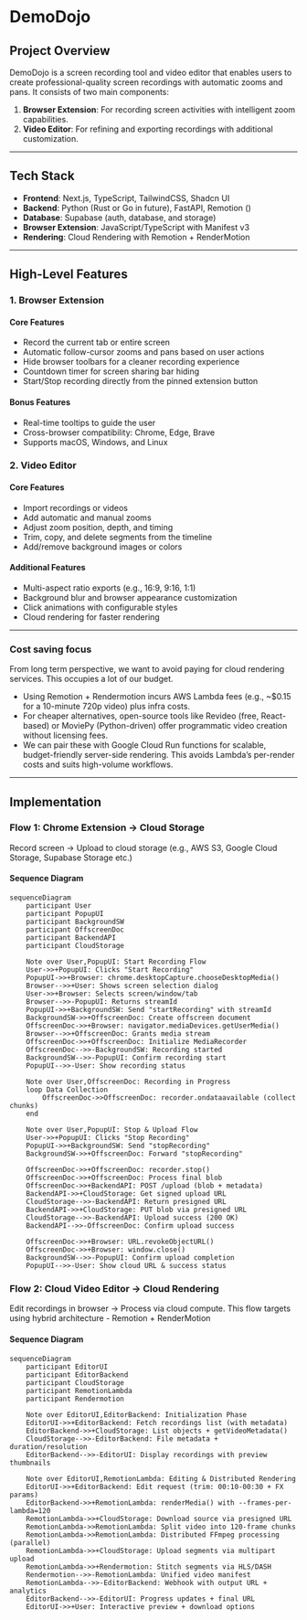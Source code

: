 # DemoDojo

## Project Overview
DemoDojo is a  screen recording tool and video editor that enables users to create professional-quality screen recordings with automatic zooms and pans. It consists of two main components:
1. **Browser Extension**: For recording screen activities with intelligent zoom capabilities.
2. **Video Editor**: For refining and exporting recordings with additional customization.

---

## Tech Stack
- **Frontend**: Next.js, TypeScript, TailwindCSS, Shadcn UI
- **Backend**: Python (Rust or Go in future), FastAPI, Remotion ()
- **Database**: Supabase (auth, database, and storage)
- **Browser Extension**: JavaScript/TypeScript with Manifest v3
- **Rendering**: Cloud Rendering with Remotion + RenderMotion

---

## High-Level Features

### 1. Browser Extension
#### Core Features
- Record the current tab or entire screen
- Automatic follow-cursor zooms and pans based on user actions
- Hide browser toolbars for a cleaner recording experience
- Countdown timer for screen sharing bar hiding
- Start/Stop recording directly from the pinned extension button

#### Bonus Features
- Real-time tooltips to guide the user
- Cross-browser compatibility: Chrome, Edge, Brave
- Supports macOS, Windows, and Linux

### 2. Video Editor
#### Core Features
- Import recordings or videos
- Add automatic and manual zooms
- Adjust zoom position, depth, and timing
- Trim, copy, and delete segments from the timeline
- Add/remove background images or colors

#### Additional Features
- Multi-aspect ratio exports (e.g., 16:9, 9:16, 1:1)
- Background blur and browser appearance customization
- Click animations with configurable styles
- Cloud rendering for faster rendering

---

### Cost saving focus
From long term perspective, we want to avoid paying for cloud rendering services. This occupies a lot of our budget.
- Using Remotion + Rendermotion incurs AWS Lambda fees (e.g., ~$0.15 for a 10-minute 720p video) plus infra costs. 
- For cheaper alternatives, open-source tools like Revideo (free, React-based) or MoviePy (Python-driven) offer programmatic video creation without licensing fees.
- We can pair these with Google Cloud Run functions for scalable, budget-friendly server-side rendering. This avoids Lambda’s per-render costs and suits high-volume workflows.

---

## Implementation

### Flow 1: Chrome Extension → Cloud Storage
Record screen → Upload to cloud storage (e.g., AWS S3, Google Cloud Storage, Supabase Storage etc.)

#### Sequence Diagram

```mermaid
sequenceDiagram
    participant User
    participant PopupUI
    participant BackgroundSW
    participant OffscreenDoc
    participant BackendAPI
    participant CloudStorage

    Note over User,PopupUI: Start Recording Flow
    User->>+PopupUI: Clicks "Start Recording"
    PopupUI->>+Browser: chrome.desktopCapture.chooseDesktopMedia()
    Browser-->>+User: Shows screen selection dialog
    User->>+Browser: Selects screen/window/tab
    Browser-->>-PopupUI: Returns streamId
    PopupUI->>+BackgroundSW: Send "startRecording" with streamId
    BackgroundSW->>+OffscreenDoc: Create offscreen document
    OffscreenDoc->>+Browser: navigator.mediaDevices.getUserMedia()
    Browser-->>+OffscreenDoc: Grants media stream
    OffscreenDoc->>+OffscreenDoc: Initialize MediaRecorder
    OffscreenDoc-->>-BackgroundSW: Recording started
    BackgroundSW-->>-PopupUI: Confirm recording start
    PopupUI-->>-User: Show recording status

    Note over User,OffscreenDoc: Recording in Progress
    loop Data Collection
        OffscreenDoc->>OffscreenDoc: recorder.ondataavailable (collect chunks)
    end

    Note over User,PopupUI: Stop & Upload Flow
    User->>+PopupUI: Clicks "Stop Recording"
    PopupUI->>+BackgroundSW: Send "stopRecording"
    BackgroundSW->>+OffscreenDoc: Forward "stopRecording"
    
    OffscreenDoc->>+OffscreenDoc: recorder.stop()
    OffscreenDoc->>+OffscreenDoc: Process final blob
    OffscreenDoc->>+BackendAPI: POST /upload (blob + metadata)
    BackendAPI->>+CloudStorage: Get signed upload URL
    CloudStorage-->>-BackendAPI: Return presigned URL
    BackendAPI->>+CloudStorage: PUT blob via presigned URL
    CloudStorage-->>-BackendAPI: Upload success (200 OK)
    BackendAPI-->>-OffscreenDoc: Confirm upload success
    
    OffscreenDoc->>+Browser: URL.revokeObjectURL()
    OffscreenDoc->>+Browser: window.close()
    BackgroundSW-->>-PopupUI: Confirm upload completion
    PopupUI-->>-User: Show cloud URL & success status
```

### Flow 2: Cloud Video Editor → Cloud Rendering
Edit recordings in browser → Process via cloud compute. This flow targets using hybrid architecture - Remotion + RenderMotion

#### Sequence Diagram

```mermaid
sequenceDiagram
    participant EditorUI
    participant EditorBackend
    participant CloudStorage
    participant RemotionLambda
    participant Rendermotion

    Note over EditorUI,EditorBackend: Initialization Phase
    EditorUI->>+EditorBackend: Fetch recordings list (with metadata)
    EditorBackend->>+CloudStorage: List objects + getVideoMetadata()
    CloudStorage-->>-EditorBackend: File metadata + duration/resolution
    EditorBackend-->>-EditorUI: Display recordings with preview thumbnails

    Note over EditorUI,RemotionLambda: Editing & Distributed Rendering
    EditorUI->>+EditorBackend: Edit request (trim: 00:10-00:30 + FX params)
    EditorBackend->>+RemotionLambda: renderMedia() with --frames-per-lambda=120
    RemotionLambda->>+CloudStorage: Download source via presigned URL
    RemotionLambda->>RemotionLambda: Split video into 120-frame chunks
    RemotionLambda->>RemotionLambda: Distributed FFmpeg processing (parallel)
    RemotionLambda->>+CloudStorage: Upload segments via multipart upload
    RemotionLambda->>+Rendermotion: Stitch segments via HLS/DASH
    Rendermotion-->>-RemotionLambda: Unified video manifest
    RemotionLambda-->>-EditorBackend: Webhook with output URL + analytics
    EditorBackend-->>-EditorUI: Progress updates + final URL
    EditorUI->>+User: Interactive preview + download options
```

